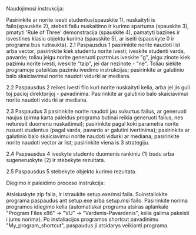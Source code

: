 Naudojimosi instrukcija:

Pasirinkite ar norite ivesti studentus(spauskite 1), nuskaityti is failo(spauskite 2), stebeti failu nuskaitimo ir kurimo spartuma (spauskite 3), pmatyti 'Rule of Three' demonstracija (spauskite 4), pamatyti bazines ir isvestines klasiu objektu kurima (spauskite 5), ar iseiti (spauskyte 0 ir programa bus nutraukta). 2.1 Paspausdus 1 pasirinkite norite naudoti list arba vector; pasirinkite kiek studentu norite ivesti; iveskite studenti varda, pavarde; toliau jeigu norite generuoti paztmius iveskite "g", jeigu zinote kiek pazimiu norite ivesti, iveskite "taip", jei dar nezinote - "ne". Toliau siekite programoje pateiktas pazimiu ivedimo instrukcijas; pasirinkite ar galutinio balo skaiciavimui norite naudoti vidurki ar mediana.

2.2 Paspausdus 2 reikes ivesti filo kuri norite nuskaityti kelia, arba jei jis guli toj pacioj direktorijoj - pavadinima. Pasirinkite ar galutinio balo skaiciavimui norite naudoti vidurki ar mediana.

2.3 Paspaudus 3 pasirinkite norite naudoti jau sukurtus failus, ar generuoti naujus (pirma karta paleidus programa butinai reikia generuoti failus, nes neturesit duomenu nuskaitimui); pasirinkite pagal koki parametra norite rusuoti studentus (pagal varda, pavarde ar galutini ivertinima); pasirinkite ar galutinio balo skaiciavimui norite naudoti vidurki ar mediana; pasirinkite norite naudoti vector ar list; pasirinkite viena is 3 strategiju.

2.4 Paspausdus 4 iveskyte studento duomenis rankiniu (1) budu arba sugeneruokyte (2) ir stebekyte rezultata.

2.5 Paspausdus 5 stebekyte objekto kurimo rezultata.


Diegimo ir paleidimo proceso instrukcija:

Atsisiuskyte zip faila, ir istraukite setup.exe/msi faila. Suinstaliokite programa paspaudus ant setup.exe arba setup.msi failo. Pasirinkite norima programos idiegimo kelia (automatiskai programa atsiras aplankale "Program Files x86" -> "VU" -> "Vardenis-Pavardenis", kelia galima pakeisti i jums norima). Po instaliacijos programos shortcut pavadinimu "My_program_shortcut", paspaudus ji atsidarys veikianti programa. 

